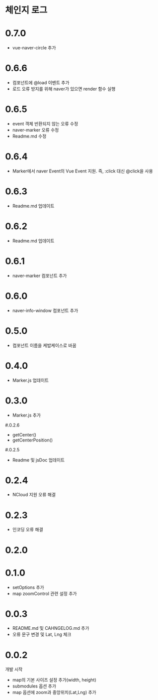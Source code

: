 # 체인지 로그
# 0.7.0
* vue-naver-circle 추가

# 0.6.6
* 컴포넌트에 @load 이벤트 추가
* 로드 오류 방지를 위해 naver가 있으면 render 함수 실행

# 0.6.5
* event 객체 반환되지 않는 오류 수정
* naver-marker 오류 수정
* Readme.md 수정 

# 0.6.4
* Marker에서 naver Event의 Vue Event 지원. 즉, :click 대신 @click을 사용

# 0.6.3
* Readme.md 업데이트 

# 0.6.2
* Readme.md 업데이트 

# 0.6.1
* naver-marker 컴포넌트 추가

# 0.6.0
* naver-info-window 컴포넌트 추가

# 0.5.0
* 컴포넌트 이름을 케밥케이스로 바꿈

# 0.4.0
* Marker.js 업데이트

# 0.3.0
* Marker.js 추가

#.0.2.6
* getCenter()
* getCenterPosition()

#.0.2.5
* Readme 및 jsDoc 업데이트

# 0.2.4
* NCloud 지원 오류 해결

# 0.2.3
* 인코딩 오류 해결

# 0.2.0

# 0.1.0
* setOptions 추가
* map zoomControl 관련 설정 추가

# 0.0.3 
* README.md 및 CAHNGELOG.md 추가 
* 오류 문구 변경 및 Lat, Lng 체크

# 0.0.2
개발 시작
* map의 기본 사이즈 설정 추가(width, height)
* submodules 옵션 추가
* map 옵션에 zoom과 중앙위치(Lat,Lng) 추가
